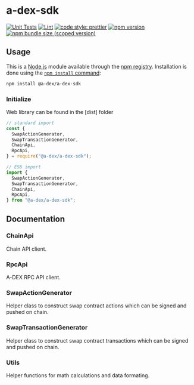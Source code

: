 # a-dex-sdk

[![Unit Tests](https://github.com/A-DEX/a-dex-sdk/workflows/Unit%20Tests/badge.svg)](https://github.com/A-DEX/a-dex-sdk/actions?query=workflow%3A%22Unit+Tests%22)
[![Lint](https://github.com/A-DEX/a-dex-sdk/workflows/Lint/badge.svg)](https://github.com/A-DEX/a-dex-sdk/actions?query=workflow%3ALint)
[![code style: prettier](https://img.shields.io/badge/code_style-prettier-ff69b4.svg?style=flat-square)](https://github.com/prettier/prettier)
[![npm version](https://img.shields.io/npm/v/@a-dex/a-dex-sdk/latest.svg)](https://www.npmjs.com/package/@a-dex/a-dex-sdk/v/latest)
[![npm bundle size (scoped version)](https://img.shields.io/bundlephobia/minzip/@a-dex/a=dex-sdk/latest.svg)](https://bundlephobia.com/result?p=@a-dex/a-dex-sdk@latest)

## Usage

This is a [Node.js](https://nodejs.org/en/) module available through the
[npm registry](https://www.npmjs.com/). Installation is done using the
[`npm install` command](https://docs.npmjs.com/getting-started/installing-npm-packages-locally):

```sh
npm install @a-dex/a-dex-sdk
```

### Initialize

Web library can be found in the [dist] folder

```javascript
// standard import
const {
  SwapActionGenerator,
  SwapTransactionGenerator,
  ChainApi,
  RpcApi,
} = require("@a-dex/a-dex-sdk");

// ES6 import
import {
  SwapActionGenerator,
  SwapTransactionGenerator,
  ChainApi,
  RpcApi,
} from "@a-dex/a-dex-sdk";
```

## Documentation

### ChainApi

Chain API client.

### RpcApi

A-DEX RPC API client.

### SwapActionGenerator

Helper class to construct swap contract actions which can be signed and pushed on chain.

### SwapTransactionGenerator

Helper class to construct swap contract transactions which can be signed and pushed on chain.

### Utils

Helper functions for math calculations and data formating.
